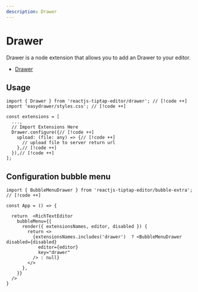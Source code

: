 ```yaml
---
description: Drawer
---
```


# Drawer

Drawer is a node extension that allows you to add an Drawer to your editor.

- [Drawer](https://easydrawer.vercel.app/)

## Usage

```tsx
import { Drawer } from 'reactjs-tiptap-editor/drawer'; // [!code ++]
import 'easydrawer/styles.css'; // [!code ++]

const extensions = [
  ...,
  // Import Extensions Here
  Drawer.configure({// [!code ++]
    upload: (file: any) => {// [!code ++]
      // upload file to server return url
    },// [!code ++]
  }),// [!code ++]
];
```

## Configuration bubble menu

```tsx
import { BubbleMenuDrawer } from 'reactjs-tiptap-editor/bubble-extra'; // [!code ++]

const App = () => {

  return  <RichTextEditor
    bubbleMenu={{
      render({ extensionsNames, editor, disabled }) {
        return <>
          {extensionsNames.includes('drawer')  ? <BubbleMenuDrawer disabled={disabled}
            editor={editor}
            key="drawer"
          /> : null}
        </>
      },
    }}
  />
}
```
